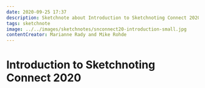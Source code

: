 ```yaml
---
date: 2020-09-25 17:37
description: Sketchnote about Introduction to Sketchnoting Connect 2020 by Marianne Rady and Mike Rohde
tags: sketchnote
image: ../../images/sketchnotes/snconnect20-introduction-small.jpg
contentCreator: Marianne Rady and Mike Rohde
---
```


# Introduction to Sketchnoting Connect 2020
